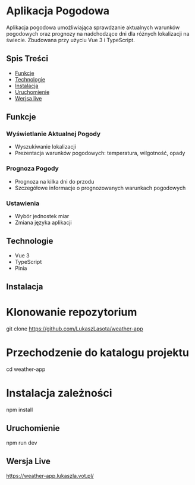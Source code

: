 # Aplikacja Pogodowa

Aplikacja pogodowa umożliwiająca sprawdzanie aktualnych warunków pogodowych oraz prognozy na nadchodzące dni dla różnych lokalizacji na świecie. Zbudowana przy użyciu Vue 3 i TypeScript.

## Spis Treści

- [Funkcje](#funkcje)
- [Technologie](#technologie)
- [Instalacja](#instalacja)
- [Uruchomienie](#uruchomienie)
- [Werjsa live](#wersja-live)

## Funkcje

### Wyświetlanie Aktualnej Pogody

- Wyszukiwanie lokalizacji
- Prezentacja warunków pogodowych: temperatura, wilgotność, opady

### Prognoza Pogody

- Prognoza na kilka dni do przodu
- Szczegółowe informacje o prognozowanych warunkach pogodowych

### Ustawienia

- Wybór jednostek miar
- Zmiana języka aplikacji

## Technologie

- Vue 3
- TypeScript
- Pinia

## Instalacja

# Klonowanie repozytorium

git clone https://github.com/LukaszLasota/weather-app

# Przechodzenie do katalogu projektu

cd weather-app

# Instalacja zależności

npm install

## Uruchomienie

npm run dev

## Wersja Live

https://weather-app.lukaszla.vot.pl/
